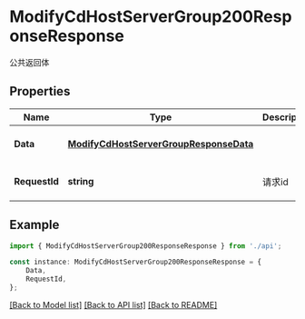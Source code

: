 # ModifyCdHostServerGroup200ResponseResponse

公共返回体

## Properties

Name | Type | Description | Notes
------------ | ------------- | ------------- | -------------
**Data** | [**ModifyCdHostServerGroupResponseData**](ModifyCdHostServerGroupResponseData.md) |  | [optional] [default to undefined]
**RequestId** | **string** | 请求id | [optional] [default to 'xxxxx']

## Example

```typescript
import { ModifyCdHostServerGroup200ResponseResponse } from './api';

const instance: ModifyCdHostServerGroup200ResponseResponse = {
    Data,
    RequestId,
};
```

[[Back to Model list]](../README.md#documentation-for-models) [[Back to API list]](../README.md#documentation-for-api-endpoints) [[Back to README]](../README.md)
